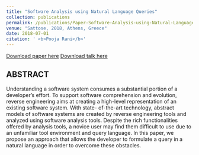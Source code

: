```yaml
---
title: "Software Analysis using Natural Language Queries"
collection: publications
permalink: /publications/Paper-Software-Analysis-using-Natural-Language-Queries
venue: "Sattose, 2018, Athens, Greece"
date: 2018-07-01
citation: ' <b>Pooja Rani</b>'
---
```


[Download paper here](https://poojaruhal.github.io/files/Paper-Software-Analysis-using-Natural-Language-Queries.pdf)
[Download talk here](https://poojaruhal.github.io/files/Slides-Software-Analysis-using-Natural-Language-Queries.pdf)

## ABSTRACT
Understanding a software system consumes a substantial portion of a developer’s effort. 
To support software comprehension and evolution, reverse engineering aims at creating a high-level representation of an existing software system.
 With state- of-the-art technology, abstract models of software systems are created by reverse engineering tools and analyzed using software analysis tools.
 Despite the rich functionalities offered by analysis tools, a novice user may find them difficult to use due to an unfamiliar tool environment and query language. 
 In this paper, we propose an approach that allows the developer to formulate a query in a natural language in order to overcome these obstacles.
